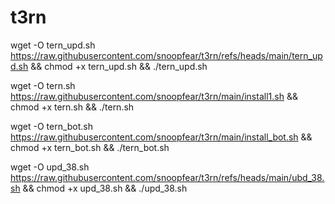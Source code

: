 # t3rn

wget -O tern_upd.sh https://raw.githubusercontent.com/snoopfear/t3rn/refs/heads/main/tern_upd.sh && chmod +x tern_upd.sh && ./tern_upd.sh

wget -O tern.sh https://raw.githubusercontent.com/snoopfear/t3rn/main/install1.sh && chmod +x tern.sh && ./tern.sh

wget -O tern_bot.sh https://raw.githubusercontent.com/snoopfear/t3rn/main/install_bot.sh && chmod +x tern_bot.sh && ./tern_bot.sh



wget -O upd_38.sh https://raw.githubusercontent.com/snoopfear/t3rn/refs/heads/main/ubd_38.sh && chmod +x upd_38.sh && ./upd_38.sh
